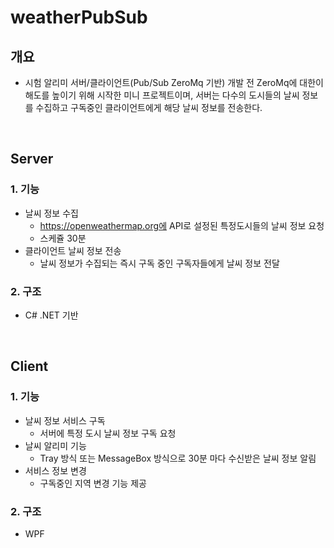 # weatherPubSub

## 개요
  - 시험 알리미 서버/클라이언트(Pub/Sub ZeroMq 기반) 개발 전 ZeroMq에 대한이해도를 높이기 위해 시작한 미니 프로젝트이며,
    서버는 다수의 도시들의 날씨 정보를 수집하고 구독중인 클라이언트에게 해당 날씨 정보를 전송한다.
  
</br>
 
 
## Server 
### 1.  기능 
  - 날씨 정보 수집 
    - https://openweathermap.org에 API로 설정된 특정도시들의 날씨 정보 요청 
    - 스케쥴 30분 
  - 클라이언트 날씨 정보 전송
    - 날씨 정보가 수집되는 즉시 구독 중인 구독자들에게 날씨 정보 전달  
### 2. 구조 
  - C# .NET 기반 
  
</br>

## Client
### 1. 기능
  - 날씨 정보 서비스 구독
    - 서버에 특정 도시 날씨 정보 구독 요청
  - 날씨 알리미 기능 
    - Tray 방식 또는 MessageBox 방식으로 30분 마다 수신받은 날씨 정보 알림
  - 서비스 정보 변경
    - 구독중인 지역 변경 기능 제공 
### 2. 구조
  - WPF 
  
